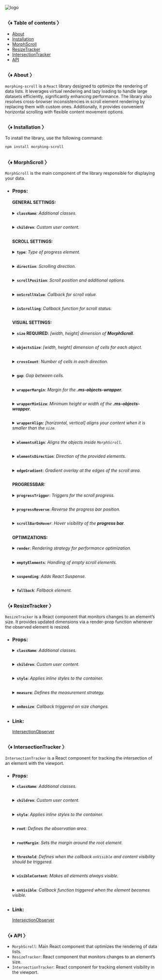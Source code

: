 ![logo](https://drive.google.com/uc?export=view&id=1mpb5TAElX3Xla4sGFISp4bQMu0zuNJaa "logo")

<h2></h2>

### 〈♦ Table of contents 〉

- [About](#-about-)
- [Installation](#-installation-)
- [MorphScroll](#-morphscroll-)
- [ResizeTracker](#-resizetracker-)
- [IntersectionTracker](#-intersectiontracker-)
- [API](#-api-)

<h2></h2>

### 〈♦ About 〉

`morphing-scroll` is a `React` library designed to optimize the rendering of data lists. It leverages virtual rendering and lazy loading to handle large datasets efficiently, significantly enhancing performance. The library also resolves cross-browser inconsistencies in scroll element rendering by replacing them with custom ones. Additionally, it provides convenient horizontal scrolling with flexible content movement options.

<h2></h2>

### 〈♦ Installation 〉

To install the library, use the following command:

```bash
npm install morphing-scroll
```

<h2></h2>

### 〈♦ MorphScroll 〉

`MorphScroll` is the main component of the library responsible for displaying your data.

- ### Props:

  <div>

  #### **GENERAL SETTINGS**:

    <details>
      <summary><b><code>className</code></b>: <em>Additional classes.</em></summary><br />
      <ul>
        <b>Type:</b> string<br />
        <br />
        <b>Description:</b> <em><br />
        This parameter allows you to add additional classes to the component.</em><br />
        <br />
        <b>Example:</b>

        ```tsx
        <MorphScroll {...props}
          className="custom-class"
        >
          {children}
        </MorphScroll>
        ```

    </ul></details>

    <h2></h2>

    <details>
      <summary><b><code>children</code></b>: <em>Custom user content.</em></summary><br />
      <ul>
        <b>Type:</b> React.ReactNode<br />
        <br />
        <b>Description:</b> <em><br />
        This is where you can pass your list elements.<br />
        Make sure to provide unique keys for each list item, as per React's rules. The <code>MorphScroll</code> component ensures that the cells it generates will use the same keys as your list items, allowing it to render the correct cells for the current list.<br />
        Additionally, <code>MorphScroll</code> handles a passed <mark>null</mark> value the same way as <mark>undefined</mark>, rendering nothing in both cases.</em><br />
        <br />
        <b>Example:</b>

        ```tsx
        <MorphScroll {...props} >
          {children}
        </MorphScroll>
        ```

    </ul></details>

    <h2></h2>

  #### **SCROLL SETTINGS**:

    <details>
      <summary><b><code>type</code></b>: <em>Type of progress element.</em></summary><br />
      <ul>
        <b>Type:</b> "scroll" | "slider" | "sliderMenu"<br />
        <br />
        <b>Default:</b> "scroll"<br />
        <br />
        <b>Description:</b> <em><br />
        This parameter defines how the provided <code>progressElement</code> behaves within <code>progressTrigger</code> and how you interact with it.<br />
        <br />
        <mark>scroll</mark> - This is the default value and represents a standard scrollbar.<br />
        <br />
        <mark>slider</mark> - It displays distinct elements indicating the number of full scroll steps within the list.<br />
        <br />
        <mark>sliderMenu</mark> - It behaves like a <code>slider</code>, but now the <code>progressElement</code> is a menu, an you can provide custom buttons as an array in the <code>progressElement</code>.</em><br />
        <br />
        <b>Example:</b>

        ```tsx
        <MorphScroll {...props}
          type="slider"
        >
          {children}
        </MorphScroll>
        ```

    </ul></details>

    <h2></h2>

    <details>
      <summary><b><code>direction</code></b>: <em>Scrolling direction.</em></summary><br />
      <ul>
        <b>Type:</b> "x" | "y" | "hybrid"<br />
        <br />
        <b>Default:</b> "y"<br />
        <br />
        <b>Description:</b> <em><br />
        This parameter changes the scroll or slider type direction based on the provided value.<br />
        You can set the value to horizontal, vertical or hybrid positions to customize the component according to your needs.</em><br />
        <br />
        <b>Example:</b>

        ```tsx
        <MorphScroll {...props}
          direction="x"
        >
          {children}
        </MorphScroll>
        ```

    </ul></details>

    <h2></h2>

    <details>
      <summary><b><code>scrollPosition</code></b>: <em>Scroll position and additional options.</em></summary><br />
      <ul>
        <b>Type:</b> {<br />
        value: number | "end" | (number | "end")[];<br />
        duration?: number;<br />
        updater?: boolean;<br />
        }<br />
        <br />
        <b>Default:</b> { duration: 200; updater: false }<br />
        <br />
        <b>Description:</b> <em><br />
        This parameter allows you to set custom scroll values.<br />
        <br />
        <code>value</code>:<br />
        <ul>
          <li><mark>number</mark> - Sets the scroll position to a specific value.</li>
          <li><mark>"end"</mark> - Scrolls to the bottom of the list upon loading, which is useful for scenarios like chat message lists. When new elements are appended to the list, the scroll position will update automatically. However, to prevent unwanted scrolling when adding elements to the beginning of the list, this property will not trigger.</li>
        </ul>
        You can also provide an array of two values to specific positions ( e.g., [ x, y ] axes ) for hybrid directions.</code>.<br />
        <br />
        <code>duration</code>:<br />
        This property determines the animation speed for scrolling in <b>ms</b>.<br />
        <br />
        <code>updater</code>:<br />
        This property is a helper for the <code>value</code> property. When setting the same scroll value repeatedly (e.g., clicking a button to scroll to the top), React does not register the update. To force an update, toggle updater within setState, e.g.,<br />
        <code>setScroll((prev) => ({ ...prev, value: 0, updater: <b>!prev.updater</b> }))</code></em><br />
        <br />
        <b>Example:</b>

        ```tsx
        <MorphScroll {...props}
          scrollPosition={{ value: 100; duration: 100 }}
        >
          {children}
        </MorphScroll>
        ```

    </ul></details>

    <h2></h2>

    <details>
      <summary><b><code>onScrollValue</code></b>: <em>Callback for scroll value.</em></summary><br />
      <ul>
        <b>Type:</b> ( left: number, top: number ) => void<br />
        <br />
        <b>Description:</b> <em><br />
        This parameter accepts a callback function that is triggered on every scroll event. The callback receives the current scroll top and left position as a number. The return value of the callback can be used to determine custom behavior based on the scroll value.</em><br />
        <br />
        <b>Example:</b>

        ```tsx
        <MorphScroll {...props}
          onScrollValue={
            (left, top) => console.log("Scroll position:", left, top),
          }
        >
          {children}
        </MorphScroll>
        ```

    </ul></details>
      
    <h2></h2>

    <details>
      <summary><b><code>isScrolling</code></b>: <em>Callback function for scroll status.</em></summary><br />
      <ul>
        <b>Type:</b> ( motion: boolean ) => void<br />
        <br />
        <b>Description:</b> <em><br />
        This parameter accepts a callback function that is triggered whenever the scroll status changes. The callback receives a boolean value, where <code>true</code> indicates that scrolling is in progress, and <code>false</code> indicates that scrolling has stopped. This can be useful for triggering additional actions, such as pausing animations or loading indicators based on the scroll state.</em><br />
        <br />
        <b>Example:</b>

        ```tsx
        <MorphScroll {...props}
          isScrolling={(motion) => {
            console.log(motion ? "Scrolling..." : "Scroll stopped.");
          }}
        >
          {children}
        </MorphScroll>
        ```

    </ul></details>

    <h2></h2>

  #### **VISUAL SETTINGS**:

    <details>
      <summary><b><code>size</code> REQUIRED</b>: <em>[width, height] dimension of <b>MorphScroll</b>.</em></summary><br />
      <ul>
        <b>Type:</b><br /> number | number[] | "auto"<br />
        <br />
        <b>Description:</b> <em><br />
        This parameter sets the width and height of the <code>MorphScroll</code>.<br />
        <br />
        <mark>number</mark> - Sets a fixed size in pixels. It can be 1 number if you want to set the same width and height, or an array of 2 numbers.<br />
        <br />
        <mark>"auto"</mark> - Adds the <code>ResizeTracker</code> component to measure the width and height of the area where <code>MorphScroll</code> is added. The dimensions will automatically adjust when the container changes.</em><br />
        <br />
        <b>Example:</b>

        ```tsx
        <MorphScroll {...props}
          size={[100, 400]}
        >
          {children}
        </MorphScroll>
        ```

    </ul></details>

    <h2></h2>

    <details>
      <summary><b><code>objectsSize</code></b>: <em>[width, height] dimension of cells for each object.</em></summary><br />
      <ul>
        <b>Type:</b><br />
        number | "none" | "firstChild"<br />
        | (number | "none" | "firstChild")[]<br />
        <br />
        <b>Default:</b> If you don't provide any value, the default value will be taken from <code>size</code><br />
        <br />
        <b>Description:</b> <em><br />
        This parameter defines the [width, height] of cells for each of your objects.<br />
        <br />
        <mark>number</mark> - Sets a fixed size for your custom objects.<br />
        <br />
        <mark>"none"</mark> - Cells will still be created, but <code>MorphScroll</code> will not calculate their sizes-they will simply wrap your objects.<br />
        <br />
        <mark>"firstChild"</mark> - Creates a <code>ResizeTracker</code> wrapper for the first child of your list. This wrapper will calculate the size of the first child, and these dimensions will be applied to all cells in the list.<br />
        <br />
        ✦ Note:<br />
        <ul>
          <li>All types can be used as 1 value, or an array of 2 values.</li>
          <li><mark>"none"</mark> is not compatible with <code>render={{ type: "virtual" }}</code>.</li>
        </ul></em><br />
        <br />
        <b>Example:</b>

        ```tsx
        <MorphScroll {...props}
          objectsSize={[80, 80]}
        >
          {children}
        </MorphScroll>
        ```

    </ul></details>

    <h2></h2>

    <details>
      <summary><b><code>crossCount</code></b>: <em>Number of cells in each direction.</em></summary><br />
      <ul>
        <b>Type:</b> number<br />
        <br />
        <b>Description:</b> <em><br />
        This parameter defines the number of <b>columns</b> (when <code>direction="y"</code> or <code>direction="hybrid"</code> with <code>elementsDirection="column"</code>) or <b>rows</b> (when <code>direction="x"</code> or <code>direction="hybrid"</code> with <code>elementsDirection="row"</code>).<br />
        <br />
        ✦ Note:<br />
        <ul>
          <li>If you use <mark>"x"</mark> or <mark>"y"</mark> for the <code>direction</code> parameter, <code>crossCount</code> only limits the <b>maximum</b> number of columns or rows.</li>
          <li>If you use <mark>"hybrid"</mark> for the <code>direction</code> parameter, <code>crossCount</code> defines the <b>exact</b> number of columns or rows in dependence of the <code>elementsDirection</code>, but not exceeding the total number of passed elements.</li>
        </ul></em><br />
        <br />
        <b>Example:</b>

        ```tsx
        <MorphScroll {...props}
          crossCount={3}
        >
          {children}
        </MorphScroll>
        ```

    </ul></details>

    <h2></h2>

    <details>
      <summary><b><code>gap</code></b>: <em>Gap between cells.</em></summary><br />
      <ul>
        <b>Type:</b> number | number[]<br />
        <br />
        <b>Description:</b> <em><br />
        This parameter allows you to set spacing in pixels between list items both horizontally and vertically.<br />
        <br />
        ✦ Note:<br />
        It can be 1 number or an array of 2 or 4 numbers.</em><br />
        <br />
        <b>Example:</b>

        ```tsx
        <MorphScroll {...props}
          gap={10}
        >
          {children}
        </MorphScroll>
        ```

    </ul></details>

    <h2></h2>

    <details>
      <summary><b><code>wrapperMargin</code></b>: <em>Margin for the <b>.ms-objects-wrapper</b>.</em></summary><br />
      <ul>
        <b>Type:</b> number | number[]<br />
        <br />
        <b>Description:</b> <em><br />
        This parameter defines the spacing between the list items and their wrapper, effectively increasing the width or height of the scrollable area.<br />
        <br />
        ✦ Note:<br />
        Can be 1 number or an array of 2 or 4 numbers in pixels.</em><br />
        <br />
        <b>Example:</b>

        ```tsx
        <MorphScroll {...props}
          wrapperMargin={10}
        >
          {children}
        </MorphScroll>
        ```

    </ul></details>

    <h2></h2>

    <details>
      <summary><b><code>wrapperMinSize</code></b>: <em>Minimum height or width of the <b>.ms-objects-wrapper</b>.</em></summary><br />
      <ul>
        <b>Type:</b> number | "full" | (number | "full")[]<br /><br />
        <b>Description:</b> <em><br />
        This parameter defines the minimum height or width of the <b>.ms-objects-wrapper</b>, to which CSS properties like <code>min-height</code> or <code>min-width</code> will be applied.<br />
        <br />
        ✦ Note:<br />
        Can be used as 1 value, or an array of 2 values.</em><br />
        <br />
        <b>Example:</b>

        ```tsx
        <MorphScroll {...props}
          wrapperMinSize={"full"}
        >
          {children}
        </MorphScroll>
        ```

    </ul></details>

    <h2></h2>

    <details>
      <summary><b><code>wrapperAlign</code></b>: <em>[horizontal, vertical] aligns your content when it is smaller than the <code>size</code>.</em></summary><br /> 
      <ul>
        <b>Type:</b><br />
        "start" | "center" | "end"<br />
        | ("start" | "center" | "end")[]<br />
        <br />
        <b>Description:</b> <em><br />
        This parameter aligns the <b>.ms-objects-wrapper</b>, which contains all the provided elements, relative to the scroll or the <code>size</code>.<br />
        <br />
        ✦ Note:<br />
        Use 1 value to align one or both axes, or an array of 2 values to align both axes.</em><br />
        <br />
        <b>Example:</b>

        ```tsx
        <MorphScroll {...props}
          contentAlign={["center", "center"]}
        >
          {children}
        </MorphScroll>
        ```

    </ul></details>

    <h2></h2>

    <details>
      <summary><b><code>elementsAlign</code></b>: <em>Aligns the objects inside <code>MorphScroll</code>.</em></summary><br />
      <ul>
        <b>Type:</b> "start" | "center" | "end"<br />
        <br />
        <b>Example:</b>

        ```tsx
        <MorphScroll {...props}
          elementsAlign="center"
        >
          {children}
        </MorphScroll>
        ```

    </ul></details>

    <h2></h2>

    <details>
      <summary><b><code>elementsDirection</code></b>: <em>Direction of the provided elements.</em></summary><br />
      <ul>
        <b>Type:</b> "row" | "column"<br />
        <br />
        <b>Default:</b> "row"<br />
        <br />
        <b>Description:</b> <em><br />
        This parameter changes the order of the provided elements based on the provided value.</em><br />
        <br />
        <b>Example:</b>

        ```tsx
        <MorphScroll {...props}
          elementsDirection="column"
        >
          {children}
        </MorphScroll>
        ```

    </ul></details>

    <h2></h2>

    <details>
      <summary><b><code>edgeGradient</code></b>: <em>Gradient overlay at the edges of the scroll area.</em></summary><br />
      <ul>
        <b>Type:</b> boolean | { color?: string; size?: number }<br />
        <br />
        <b>Default:</b> { size: 40 }<br />
        <br />
        <b>Description:</b> <em><br />
        This parameter creates two edge elements responsible for darkening the edges of the scroll when it overflows.<br />
        <br />
        <code>color</code> :<br />
        The property accepts any valid color format.
        If you provide it, the library will generate a gradient transitioning from the custom color to transparent.
        If you provide just <mark>true</mark>, the edge elements will have no color, allowing for custom styling via CSS classes.<br />
        <br />
        <code>size</code> :<br />
        The property changes the height for horizontal and width for vertical <b>.ms-edge</b>.</em><br />
        <br />
        <b>Example:</b>

        ```tsx
        <MorphScroll {...props}
          edgeGradient={{ color: "rgba(0, 0, 0, 0.5)", size: 60 }}
        >
          {children}
        </MorphScroll>
        ```

    </ul></details>

    <h2></h2>

  #### **PROGRESSBAR**:

    <details>
      <summary><b><code>progressTrigger</code></b>: <em>Triggers for the scroll progress.</em></summary><br />
      <ul>
        <b>Type:</b> {<br />
          wheel?: boolean;<br />
          content?: boolean;<br />
          progressElement?: boolean | React.ReactNode | React.ReactNode[];<br />
          arrows?: boolean | { size?: number; element?: React.ReactNode };<br />
        }<br />
        <br />
        <b>Default:</b> { wheel: true }<br />
        <br />
        <b>Description:</b> <em><br />
        This is one of the most important properties, allowing you to define how users interact with the progress bar and customize its appearance.<br />
        <br />
        <code>wheel</code> :<br />
        This parameter determines whether the progress bar responds to mouse wheel scrolling.<br />
        <br />
        <code>content</code> :<br />
        This parameter enables interaction by clicking and dragging anywhere within the scrollable content to move it.<br />
        <br />
        <code>progressElement</code> :<br />
        This parameter determines how the scroll progress is managed.<br />
        <br />
        <ul>
          <li>When using <code>type="scroll"</code>, you can provide a custom scroll element. If it's not ready yet, simply set <mark>true</mark> instead — this will fall back to the browser’s default scrollbar.</li>
          <li>When using <code>type="slider"</code>, a <b>.ms-slider</b> element is automatically generated. It contains multiple <b>sliderElem</b> elements that visually represent the scroll progress. One of them will always have the <code>active</code> class depending on the current position.</li>
          <li>When using <code>type="sliderMenu"</code>, everything is the same as with <mark>"slider"</mark> but you can pass an array of custom buttons to <code>progressElement</code>. These buttons act as a navigation menu, allowing users to jump to specific sections.</li>
        </ul>
        <br />
        <code>arrows</code> :<br />
        This parameter allows you to add custom arrows to the progress bar. You can either specify a <code>size</code> for the arrows and provide a custom element.<br />
        <br />
        ✦ Note:<br />
        <code>progressTrigger</code> can only create or provide your elements, but you must make the design for them yourself.</em><br />
        <br />
        <b>Example:</b>

        ```tsx
        <MorphScroll {...props}
          progressTrigger={{
            wheel: true,
            progressElement: <div className="your-scroll-thumb" />,
          }}
        >
          {children}
        </MorphScroll>
        ```

    </ul></details>

    <h2></h2>

    <details>
      <summary><b><code>progressReverse</code></b>: <em>Reverse the progress bar position.</em></summary><br />
      <ul>
        <b>Type:</b> boolean | boolean[]<br />
        <br />
        <b>Default:</b> false<br />
        <br />
        <b>Description:</b> <em><br />
        This parameter changes the position of the progress bar based on the direction property.<br />
        <br />
        <ul>
          <li>If <code>direction="x"</code>, the progress bar appears on the left by default and moves to the right when set to <mark>true</mark>.</li>
          <li>If <code>direction="y"</code>, the progress bar appears at the bottom by default and moves to the top when set to <mark>true</mark>.</li>
          <li>If <code>direction="hybrid"</code>, both horizontal and vertical progress bars are used with the same logic as above. And in this case, you can also pass an array of booleans to control each bar individually.</li>
        </ul></em><br />
        <br />
        <b>Example:</b>

        ```tsx
        <MorphScroll {...props}
          progressReverse
        >
          {children}
        </MorphScroll>
        ```

    </ul></details>

    <h2></h2>

    <details>
      <summary><b><code>scrollBarOnHover</code></b>: <em>Hover visibility of the <b>progress bar</b>.</em></summary><br />
      <ul>
        <b>Type:</b> boolean<br />
        <br />
        <b>Default:</b> false<br />
        <br />
        <b>Description:</b> <em><br />
        This parameter controls the visibility of the progress bar regardless of the <code>type</code> value.<br />
        When you use it, the <b>"hover"</b> class is applied to the <b>.ms-bar</b> when the cursor is over it (or the finger touches it on touchscreens), and <b>"leave"</b> is applied when it is no longer hovered. This allows you to easily customize its appearance on interaction.</em><br />
        <br />
        <b>Example:</b>

        ```tsx
        <MorphScroll {...props}
          scrollBarOnHover
        >
          {children}
        </MorphScroll>
        ```

    </ul></details>

    <h2></h2>

  #### **OPTIMIZATIONS**:

    <details>
      <summary><b><code>render</code></b>: <em>Rendering strategy for performance optimization.</em></summary><br />
      <ul>
        <b>Type:</b> {<br />
          type: "lazy" | "virtual";<br />
          rootMargin?: number | number[];<br />
          stopLoadOnScroll?: boolean;<br />
          }<br />
        <br />
        <b>Description:</b> <em><br />
        This parameter adds a gradual rendering of the content as it enters the viewport.<br />
        When used, a container is created for each scrollable object, and its absolute positioning is calculated based on scroll position and area dimensions.<br />
        <br />
        <code>type</code>:<br />
        <ul>
          <li>With <mark>"lazy"</mark>, content is not deleted when it leaves the viewport.</li>
          <li>With <mark>"virtual"</mark>, content is deleted when it leaves the viewport.</li>
        </ul>
        <br />
        <code>rootMargin</code>:<br />
        This property controls the threshold for loading content. It can be a single number or an array of 2 <b>[ top-bottom, left-right ]</b> or 4 <b>[ top, right, bottom, left ]</b> numbers. It is the distance for loading from the root element ( <b>.ms-element</b> ) in pixels.<br />
        <br />
        <code>stopLoadOnScroll</code>:<br />
        This property controls whether to stop loading content when scrolling.<br />
        <br />
        ✦ Note:<br />
        <code>render</code> is not compatible with <code>objectsSize: "none"</code>.</em><br />
        <br />
        <b>Example:</b>

        ```tsx
        <MorphScroll {...props}
          render={{ type: "virtual" }}
        >
          {children}
        </MorphScroll>
        ```

    </ul></details>

    <h2></h2>

    <details>
      <summary><b><code>emptyElements</code></b>: <em>Handling of empty scroll elements.</em></summary><br />
      <ul>
        <b>Type:</b> {<br />
        mode: "clear" | "fallback" | { fallback: React.ReactNode };<br />
        clickTrigger?: { selector: string; delay?: number };<br />
        }<br />
        <br />
        <b>Description:</b> <em><br />
        This option will allow you to delete or replace empty list items during the first rendering, or to start this process by clicking.<br />
        <br />
        <code>mode</code> :<br />
        <ul>
          <li><mark>"clear"</mark> – automatically removes empty elements.</li>
          <li><mark>"fallback"</mark> – replaces empty elements with the value from the <code>fallback</code> props.</li>
          <li><mark>{ fallback: React.ReactNode }</mark> – if you need a different element than in <code>fallback</code> to replace empty elements, you can use this option.</li>
        </ul>
        <br />
        <code>clickTrigger</code> :<br />
        In case if elements are removed via a click action, use this option. It accepts an object with a <code>selector</code> ( such as a delete button’s class ) and <code>delay</code> ( in <b>ms</b> ) to wait before removing the elements.<br />
        <br />
        ✦ Note:<br />
        <ul>
          <li>The cleanup will start on the initial render, when the number of passed elements changes, on scroll and on click if you use <code>clickTrigger</code>.</li>
          <li>If you are using <code>clickTrigger</code> but there are no changes, you may need to increase the <code>delay</code> value, since the cleanup function is triggered when your item has not yet been deleted.</li>
        </ul></em>
        <br />
        <b>Example:</b>

        ```tsx
        <MorphScroll {...props}
          emptyElements={{
            mode: "clear",
            clickTrigger: { selector: ".close-button" },
          }}
        >
          {children}
        </MorphScroll>
        ```

    </ul></details>

    <h2></h2>

    <details>
      <summary><b><code>suspending</code></b>: <em>Adds React Suspense.</em></summary><br />
      <ul>
        <b>Type:</b> boolean<br />
        <br />
        <b>Default:</b> false<br />
        <br />
        <b>Description:</b> <em><br />
        This parameter adds React Suspense to the MorphScroll component for asynchronous rendering.</em><br />
        <br />
        <b>Example:</b>

        ```tsx
        <MorphScroll {...props}
          suspending
        >
          {children}
        </MorphScroll>
        ```

    </ul></details>

    <h2></h2>

    <details>
      <summary><b><code>fallback</code></b>: <em>Fallback element.</em></summary><br />
      <ul>
        <b>Type:</b> React.ReactNode<br />
        <br />
        <b>Description:</b> <em><br />
        This parameter sets the fallback element to display during loading or placeholder.<br />
        It will be used when:
        <ul>
          <li><code>suspending</code> is set to <mark>true</mark>.</li>
          <li><code>render.stopLoadOnScroll</code> is set to <mark>true</mark>.</li>
          <li><code>emptyElements.mode</code> is set to <mark>"fallback"</mark>.</li> 
        </ul></em><br />
        <br />
        <b>Example:</b>

        ```tsx
        <MorphScroll {...props}
          fallback={<div>Loading...</div>}
        >
          {children}
        </MorphScroll>
        ```

    </ul></details>
    
  </div>

<h2></h2>

### 〈♦ ResizeTracker 〉

`ResizeTracker` is a React component that monitors changes to an element’s size. It provides updated dimensions via a render-prop function whenever the observed element is resized.

- ### Props:

  <div>

    <details>
      <summary><b><code>className</code></b>: <em>Additional classes.</em></summary><br />
      <ul>
        <b>Type:</b> string<br />
        <br />
        <b>Description:</b> <em><br />
        This parameter allows you to add additional classes to the component.</em><br />
        <br />
        <b>Example:</b>

        ```tsx
        <ResizeTracker
          className="custom-class"
        >
          {children}
        </ResizeTracker>
        ```

    </ul></details>

    <h2></h2>

    <details>
      <summary><b><code>children</code></b>: <em>Custom user content.</em></summary><br />
      <ul>
        <b>Type:</b> React.ReactNode<br />
        <br />
        <b>Description:</b> <em><br />
        This parameter allows you to add custom content to the component.</em><br />
        <br />
        <b>Example:</b>

        ```tsx
        <ResizeTracker >
          {children}
        </ResizeTracker>
        ```

    </ul></details>

    <h2></h2>

    <details>
      <summary><b><code>style</code></b>: <em>Applies inline styles to the container.</em></summary><br />
      <ul>
        <b>Type:</b> React.CSSProperties<br />
        <br />
        <b>Example:</b>

        ```tsx
        <ResizeTracker
          style={{ backgroundColor: "yellow" }}
        >
          {children}
        </ResizeTracker>
        ```

    </ul></details>

    <h2></h2>

    <details>
      <summary><b><code>measure</code></b>: <em>Defines the measurement strategy.</em></summary><br />
      <ul>
        <b>Type:</b> "inner" | "outer" | "all"<br />
        <br />
        <b>Default:</b> "inner"<br />
        <br />
        <b>Description:</b><br />
        <em>This prop determines what is being measured by automatically applying inline styles that affect width and height.<br />
        <br />
        <ul>
          <li><mark>"inner"</mark> sets <code>width: "max-content"</code> and <code>height: "max-content"</code>, measuring the size of child elements.</li>
          <li><mark>"outer"</mark> measures the parent element by setting <code>minWidth: "100%"</code> and <code>minHeight: "100%"</code>.</li>
          <li><mark>"all"</mark> value combines the styles of both <code>"inner"</code> and <code>"outer"</code>, allowing measurement of both the parent and child elements.</li>
        </ul>
        <br />
        ✦ Note: <br />
        Be cautious when overriding styles via the <code>style</code> prop, as it may interfere with the styles applied by <code>measure</code>, leading to unexpected behavior.</em><br />
        <br />
        <b>Example:</b>

        ```tsx
        <ResizeTracker
          measure="all"
        >
          {children}
        </ResizeTracker>
        ```

    </ul></details>

    <h2></h2>

    <details>
      <summary><b><code>onResize</code></b>: <em>Callback triggered on size changes.</em></summary><br />
      <ul>
        <b>Type:</b> (rect: Partial<DOMRectReadOnly>) => void<br />
        <br />
        <b>Description:</b><br />
        <em>A callback function that is triggered whenever the observed element's dimensions change.<br />
        The function receives an object containing the updated size properties.</em><br />
        <br />
        <b>Example:</b>

        ```tsx
        <ResizeTracker
          onResize={(rect) => {
            console.log("New size:", rect);
          }}
        >
          {children}
        </ResizeTracker>
        ```

    </ul></details>

    <h2></h2>

  </div>

- ### Link:

  [IntersectionObserver](https://developer.mozilla.org/en-US/docs/Web/API/ResizeObserver)

<h2></h2>

### 〈♦ IntersectionTracker 〉

`IntersectionTracker` is a React component for tracking the intersection of an element with the viewport.

- ### Props:

  <div>

    <details>
      <summary><b><code>className</code></b>: <em>Additional classes.</em></summary><br />
      <ul>
        <b>Type:</b> string<br />
        <br />
        <b>Description:</b> <em><br />
        This parameter allows you to add additional classes to the component.</em><br />
        <br />
        <b>Example:</b>

        ```tsx
        <IntersectionTracker
          className="custom-class"
        >
          {children}
        </IntersectionTracker>
        ```

    </ul></details>

    <h2></h2>

    <details>
      <summary><b><code>children</code></b>: <em>Custom user content.</em></summary><br />
      <ul>
        <b>Type:</b> React.ReactNode<br />
        <br />
        <b>Example:</b>

        ```tsx
        <IntersectionTracker>
          {children}
        </IntersectionTracker>
        ```

    </ul></details>

    <h2></h2>

    <details>
      <summary><b><code>style</code></b>: <em>Applies inline styles to the container.</em></summary><br />
      <ul>
        <b>Type:</b> React.CSSProperties<br />
        <br />
        <b>Example:</b>

        ```tsx
        <IntersectionTracker
          style={{ backgroundColor: "yellow" }}
        >
          {children}
        </IntersectionTracker>
        ```

    </ul></details>

    <h2></h2>

    <details>
      <summary><b><code>root</code></b>: <em>Defines the observation area.</em></summary><br />
      <ul>
        <b>Type:</b> Element | null<br />
        <br />
        <b>Default:</b> null (window)<br />
        <br />
        <b>Description:</b> <em><br />
        Specifies the element that serves as the bounding box for the intersection observation. 
        If provided, it must be an ancestor of the observed element.</em><br />
        <br />
        <b>Example:</b>

        ```tsx
        <IntersectionTracker
          root={document.getElementById("observer-container")}
        >
          {children}
        </IntersectionTracker>
        ```

    </ul></details>

    <h2></h2>

    <details>
      <summary><b><code>rootMargin</code></b>: <em>Sets the margin around the root element.</em></summary><br />
      <ul>
        <b>Type:</b> number | number[]<br />
        <br />
        <b>Description:</b> <em><br />
        Defines an offset around the root element, expanding or shrinking the observed area.<br />
        <br />
        ✦ Note:<br />
        It can be a single number or an array of 2 <b>[ top-bottom, left-right ]</b> or 4 <b>[ top, right, bottom, left ]</b> numbers.</em><br />
        <br />
        <b>Example:</b>

        ```tsx
        <IntersectionTracker
          rootMargin={10}
        >
          {children}
        </IntersectionTracker>
        ```

    </ul></details>

    <h2></h2>

    <details>
      <summary><b><code>threshold</code></b>: <em>Defines when the callback <code>onVisible</code> and content visibility should be triggered.</em></summary><br />
      <ul>
        <b>Type:</b> number | number[]<br />
        <br />
        <b>Description:</b> <em><br />
        Specifies at what percentage of the observed element’s visibility the callback should be executed.<br />
        <br />
        ✦ Note:<br />
        <ul>
          <li>A value of <code>0</code> means the callback fires when any part of the element appears, while <code>1</code> means the element must be fully visible.</li>
          <li>An array (e.g., <code>[0, 0.5, 1]</code>) triggers the callback multiple times at different visibility levels.</li>
        </ul></em>
        <br />
        <b>Example:</b>

        ```tsx
        <IntersectionTracker
          threshold={0.5}
        >
          {children}
        </IntersectionTracker>
        ```

    </ul></details>

    <h2></h2>

    <details>
      <summary><b><code>visibleContent</code></b>: <em>Makes all elements always visible.</em></summary><br />
      <ul>
        <b>Type:</b> boolean<br />
        <br />
        <b>Default:</b> false<br />
        <br />
        <b>Description:</b> <em><br />
        If set to <mark>true</mark>, the tracked elements will always be visible, regardless of their actual intersection status.<br />
        This can be useful for testing purposes or when using the <code>onVisible</code> callback, ensuring it continues to trigger whenever the element enters the viewport.</em><br />
        <br />
        <b>Example:</b>

        ```tsx
        <IntersectionTracker
          visibleContent
        >
          {children}
        </IntersectionTracker>
        ```

    </ul></details>

    <h2></h2>

    <details>
      <summary><b><code>onVisible</code></b>: <em>Callback function triggered when the element becomes visible.</em></summary><br />
      <ul>
        <b>Type:</b> (entry: IntersectionObserverEntry) => void<br />
        <br />
        <b>Description:</b> <em><br />
        A callback function that is called when the observed element enters the viewport or the area defined by the <code>root</code> property. This can be used to load new list items for <code>MorphScroll</code>.<br />
        <br />
        ✦ Note:<br />
        The <code>IntersectionObserverEntry</code> object provides details about the intersection state, including:<br />
        <ul>
          <li><code>boundingClientRect</code>: The bounding rectangle of the element relative to the viewport.</li>
          <li><code>intersectionRatio</code>: The percentage of the element that is visible in the viewport.</li>
          <li><code>intersectionRect</code>: The intersection rectangle between the element and the viewport.</li>
          <li><code>rootBounds</code>: The bounding rectangle of the root element relative to the viewport.</li>
          <li><code>target</code>: The observed element.</li>
          <li><code>time</code>: The timestamp when the intersection state changed.</li>
        </ul>
        <br />
        More information in the <b>Link</b> below.</em><br />
        <br />
        <b>Example:</b>

        ```tsx
        <IntersectionTracker
          onVisible={(entry) => console.log(entry)}
        >
          {children}
        </IntersectionTracker>
        ```

    </ul></details>

    <h2></h2>

  </div>

- ### Link:

  [IntersectionObserver](https://developer.mozilla.org/en-US/docs/Web/API/Intersection_Observer_API)

<h2></h2>

### 〈♦ API 〉

- `MorphScroll`: Main React component that optimizes the rendering of data lists.
- `ResizeTracker`: React component that monitors changes to an element’s size.
- `IntersectionTracker`: React component for tracking element visibility in the viewport.
